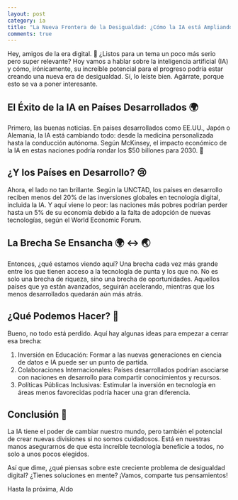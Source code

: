 ```yaml
---
layout: post
category: ia
title: "La Nueva Frontera de la Desigualdad: ¿Cómo la IA está Ampliando la Brecha Digital?"
comments: true
---
```


Hey, amigos de la era digital. 🚀 ¿Listos para un tema un poco más serio pero super relevante? Hoy vamos a hablar sobre la inteligencia artificial (IA) y cómo, irónicamente, su increíble potencial para el progreso podría estar creando una nueva era de desigualdad. Sí, lo leíste bien. Agárrate, porque esto se va a poner interesante.

## El Éxito de la IA en Países Desarrollados 🌍
Primero, las buenas noticias. En países desarrollados como EE.UU., Japón o Alemania, la IA está cambiando todo: desde la medicina personalizada hasta la conducción autónoma. Según McKinsey, el impacto económico de la IA en estas naciones podría rondar los $50 billones para 2030. 🤑

## ¿Y los Países en Desarrollo? 😢
Ahora, el lado no tan brillante. Según la UNCTAD, los países en desarrollo reciben menos del 20% de las inversiones globales en tecnología digital, incluida la IA. Y aquí viene lo peor: las naciones más pobres podrían perder hasta un 5% de su economía debido a la falta de adopción de nuevas tecnologías, según el World Economic Forum.

## La Brecha Se Ensancha 🌍 ↔️ 🌏
Entonces, ¿qué estamos viendo aquí? Una brecha cada vez más grande entre los que tienen acceso a la tecnología de punta y los que no. No es solo una brecha de riqueza, sino una brecha de oportunidades. Aquellos países que ya están avanzados, seguirán acelerando, mientras que los menos desarrollados quedarán aún más atrás.

## ¿Qué Podemos Hacer? 🤔
Bueno, no todo está perdido. Aquí hay algunas ideas para empezar a cerrar esa brecha:

1. Inversión en Educación: Formar a las nuevas generaciones en ciencia de datos e IA puede ser un punto de partida.
2. Colaboraciones Internacionales: Países desarrollados podrían asociarse con naciones en desarrollo para compartir conocimientos y recursos.
3. Políticas Públicas Inclusivas: Estimular la inversión en tecnología en áreas menos favorecidas podría hacer una gran diferencia.

## Conclusión 🎉
La IA tiene el poder de cambiar nuestro mundo, pero también el potencial de crear nuevas divisiones si no somos cuidadosos. Está en nuestras manos asegurarnos de que esta increíble tecnología beneficie a todos, no solo a unos pocos elegidos.

Así que dime, ¿qué piensas sobre este creciente problema de desigualdad digital? ¿Tienes soluciones en mente? ¡Vamos, comparte tus pensamientos!

Hasta la próxima,
Aldo
